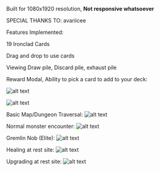 Built for 1080x1920 resolution, **Not responsive whatsoever**

SPECIAL THANKS TO:
avariicee


Features Implemented:

19 Ironclad Cards

Drag and drop to use cards

Viewing Draw pile, Discard pile, exhaust pile

Reward Modal, Ability to pick a card to add to your deck:

![alt text](https://cdn.discordapp.com/attachments/714974611216793745/795687234690613278/unknown.png)

![alt text](https://cdn.discordapp.com/attachments/714974611216793745/795687270728204328/unknown.png)

Basic Map/Dungeon Traversal:
![alt text](https://cdn.discordapp.com/attachments/714974611216793745/795686699375919134/unknown.png)

Normal monster encounter:
![alt text](https://cdn.discordapp.com/attachments/714974611216793745/795685717942599711/unknown.png)

Gremlin Nob (Elite):
![alt text](https://cdn.discordapp.com/attachments/714974611216793745/795685631819907132/unknown.png)

Healing at rest site:
![alt text](https://cdn.discordapp.com/attachments/714974611216793745/795685906194628618/unknown.png)

Upgrading at rest site:
![alt text](https://cdn.discordapp.com/attachments/714974611216793745/795685987245752320/unknown.png)
